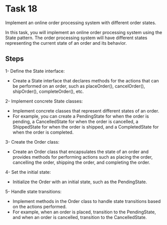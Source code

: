 # Task 18

Implement an online order processing system with different order states.

In this task, you will implement an online order processing system using the State pattern. The order processing system will have different states representing the current state of an order and its behavior.


## Steps

1- Define the State interface:

* Create a State interface that declares methods for the actions that can be performed on an order, such as placeOrder(), cancelOrder(), shipOrder(), completeOrder(), etc.

2- Implement concrete State classes:

* Implement concrete classes that represent different states of an order. 
* For example, you can create a PendingState for when the order is pending, a CancelledState for when the order is cancelled, a ShippedState for when the order is shipped, and a CompletedState for when the order is completed.

3- Create the Order class:

* Create an Order class that encapsulates the state of an order and provides methods for performing actions such as placing the order, cancelling the order, shipping the order, and completing the order.

4- Set the initial state:

* Initialize the Order with an initial state, such as the PendingState.

5- Handle state transitions:

* Implement methods in the Order class to handle state transitions based on the actions performed. 
* For example, when an order is placed, transition to the PendingState, and when an order is cancelled, transition to the CancelledState.
